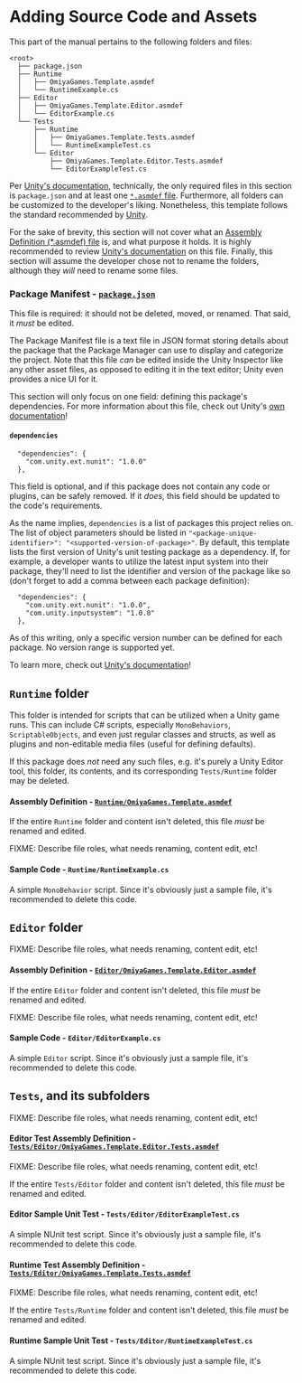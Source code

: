 # Adding Source Code and Assets

This part of the manual pertains to the following folders and files:

```
<root>
  ├── package.json
  ├── Runtime
  │   ├── OmiyaGames.Template.asmdef
  │   └── RuntimeExample.cs
  ├── Editor
  │   ├── OmiyaGames.Template.Editor.asmdef
  │   └── EditorExample.cs
  └── Tests
      ├── Runtime
      │   ├── OmiyaGames.Template.Tests.asmdef
      │   └── RuntimeExampleTest.cs
      └── Editor
          ├── OmiyaGames.Template.Editor.Tests.asmdef
          └── EditorExampleTest.cs
```

Per [Unity's documentation](https://docs.unity3d.com/Manual/CustomPackages.html), technically, the only required files in this section is `package.json` and at least one [`*.asmdef` file](https://docs.unity3d.com/Manual/cus-asmdef.html).  Furthermore, all folders can be customized to the developer's liking.  Nonetheless, this template follows the standard recommended by [Unity](https://docs.unity3d.com/Manual/cus-layout.html).

For the sake of brevity, this section will not cover what an [Assembly Definition (*.asmdef) file](https://docs.unity3d.com/Manual/cus-asmdef.html) is, and what purpose it holds.  It is highly recommended to review [Unity's documentation](https://docs.unity3d.com/Manual/cus-asmdef.html) on this file.  Finally, this section will assume the developer chose not to rename the folders, although they *will* need to rename some files.

### Package Manifest - [`package.json`](https://docs.unity3d.com/Manual/upm-manifestPkg.html)

This file is required: it should not be deleted, moved, or renamed.  That said, it *must* be edited.

The Package Manifest file is a text file in JSON format storing details about the package that the Package Manager can use to display and categorize the project.  Note that this file *can* be edited inside the Unity Inspector like any other asset files, as opposed to editing it in the text editor; Unity even provides a nice UI for it.

This section will only focus on one field: defining this package's dependencies.  For more information about this file, check out Unity's [own documentation](https://docs.unity3d.com/Manual/upm-manifestPkg.html)!

#### `dependencies`
```
  "dependencies": {
    "com.unity.ext.nunit": "1.0.0"
  },
```
This field is optional, and if this package does not contain any code or plugins, can be safely removed.  If it *does*, this field should be updated to the code's requirements.

As the name implies, `dependencies` is a list of packages this project relies on.  The list of object parameters should be listed in `"<package-unique-identifier>": "<supported-version-of-package>"`.  By default, this template lists the first version of Unity's unit testing package as a dependency.  If, for example, a developer wants to utilize the latest input system into their package, they'll need to list the identifier and version of the package like so (don't forget to add a comma between each package definition):
```
  "dependencies": {
    "com.unity.ext.nunit": "1.0.0",
    "com.unity.inputsystem": "1.0.0"
  },
```
As of this writing, only a specific version number can be defined for each package.  No version range is supported yet.

To learn more, check out [Unity's documentation](https://docs.unity3d.com/Manual/upm-manifestPkg.html#dependencies)!


## `Runtime` folder

This folder is intended for scripts that can be utilized when a Unity game runs.  This can include C# scripts, especially `MonoBehaviors`, `ScriptableObjects`, and even just regular classes and structs, as well as plugins and non-editable media files (useful for defining defaults).

If this package does *not* need any such files, e.g. it's purely a Unity Editor tool, this folder, its contents, and its corresponding `Tests/Runtime` folder may be deleted.

#### Assembly Definition - [`Runtime/OmiyaGames.Template.asmdef`](https://docs.unity3d.com/Manual/cus-asmdef.html)

If the entire `Runtime` folder and content isn't deleted, this file *must* be renamed and edited.

FIXME: Describe file roles, what needs renaming, content edit, etc!

#### Sample Code - `Runtime/RuntimeExample.cs`

A simple `MonoBehavior` script.  Since it's obviously just a sample file, it's recommended to delete this code.



## `Editor` folder

FIXME: Describe file roles, what needs renaming, content edit, etc!

#### Assembly Definition - [`Editor/OmiyaGames.Template.Editor.asmdef`](https://docs.unity3d.com/Manual/cus-asmdef.html)

If the entire `Editor` folder and content isn't deleted, this file *must* be renamed and edited.

FIXME: Describe file roles, what needs renaming, content edit, etc!

#### Sample Code - `Editor/EditorExample.cs`

A simple `Editor` script.  Since it's obviously just a sample file, it's recommended to delete this code.



## `Tests`, and its subfolders

FIXME: Describe file roles, what needs renaming, content edit, etc!

#### Editor Test Assembly Definition - [`Tests/Editor/OmiyaGames.Template.Editor.Tests.asmdef`](https://docs.unity3d.com/Manual/cus-asmdef.html)

FIXME: Describe file roles, what needs renaming, content edit, etc!

If the entire `Tests/Editor` folder and content isn't deleted, this file *must* be renamed and edited.

#### Editor Sample Unit Test - `Tests/Editor/EditorExampleTest.cs`

A simple NUnit test script.  Since it's obviously just a sample file, it's recommended to delete this code.

#### Runtime Test Assembly Definition - [`Tests/Editor/OmiyaGames.Template.Tests.asmdef`](https://docs.unity3d.com/Manual/cus-asmdef.html)

FIXME: Describe file roles, what needs renaming, content edit, etc!

If the entire `Tests/Runtime` folder and content isn't deleted, this file *must* be renamed and edited.

#### Runtime Sample Unit Test - `Tests/Editor/RuntimeExampleTest.cs`

A simple NUnit test script.  Since it's obviously just a sample file, it's recommended to delete this code.

